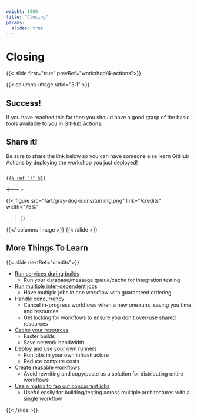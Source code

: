 ```yaml
---
weight: 1000
title: "Closing"
params:
  slides: true
---
```


# Closing
{{< slide first="true" prevRef="workshop/4-actions">}}

{{< columns-image ratio="3:1" >}}

## Success!

If you have reached this far then you should have a good grasp of the basic
tools available to you in GitHub Actions.

## Share it!

Be sure to share the link below so you can have someone else learn GitHub Actions
by deploying the workshop you just deployed!

<code>
<a href="{{% ref "/" %}}">{{% ref "/" %}}</a>
</code>

<--->

{{< figure
  src="/art/gray-dog-icons/turning.png"
  link="/credits"
  width="75%"
>}}

{{</ columns-image >}}
{{< /slide >}}

## More Things To Learn
{{< slide nextRef="credits">}}

* [Run services during builds](https://docs.github.com/en/actions/use-cases-and-examples/using-containerized-services/about-service-containers)
  * Run your database/message queue/cache for integration testing
* [Run multiple inter-dependent jobs](https://docs.github.com/en/actions/writing-workflows/choosing-what-your-workflow-does/using-jobs-in-a-workflow#example-requiring-successful-dependent-jobs)
  * Have multiple jobs in one workflow with guaranteed ordering.
* [Handle concurrency](https://docs.github.com/en/actions/writing-workflows/choosing-what-your-workflow-does/control-the-concurrency-of-workflows-and-jobs)
  * Cancel in-progress workflows when a new one runs, saving you time and resources
  * Get locking for workflows to ensure you don't over-use shared resources
* [Cache your resources](https://docs.github.com/en/actions/writing-workflows/choosing-what-your-workflow-does/caching-dependencies-to-speed-up-workflows)
  * Faster builds
  * Save network bandwidth
* [Deploy and use your own runners](https://docs.github.com/en/actions/hosting-your-own-runners/managing-self-hosted-runners/about-self-hosted-runners) 
  * Run jobs in your own infrastructure
  * Reduce compute costs
* [Create reusable workflows](https://docs.github.com/en/actions/sharing-automations/reusing-workflows)
  * Avoid rewriting and copy/paste as a solution for distributing entire workflows
* [Use a matrix to fan out concurrent jobs](https://docs.github.com/en/actions/writing-workflows/choosing-what-your-workflow-does/running-variations-of-jobs-in-a-workflow)
  * Useful easily for building/testing across multiple architectures with a single workflow


{{< /slide >}}
